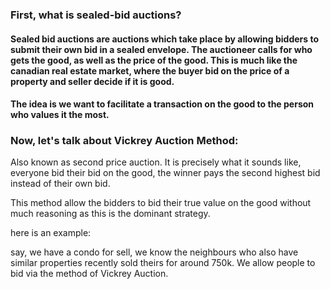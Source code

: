 ### First, what is sealed-bid auctions?
#### Sealed bid auctions are auctions which take place by allowing bidders to submit their own bid in a sealed envelope. The auctioneer calls for who gets the good, as well as the price of the good. This is much like the canadian real estate market, where the buyer bid on the price of a property and seller decide if it is good.

#### The idea is we want to facilitate a transaction on the good to the person who values it the most.


### Now, let's talk about Vickrey Auction Method:
Also known as second price auction. It is precisely what it sounds like, everyone bid their bid on the good, the winner pays the second highest bid instead of their own bid.

This method allow the bidders to bid their true value on the good without much reasoning as this is the dominant strategy. 

here is an example:

say, we have a condo for sell, we know the neighbours who also have similar properties recently sold theirs for around 750k. We allow people to bid via the method of Vickrey Auction.





